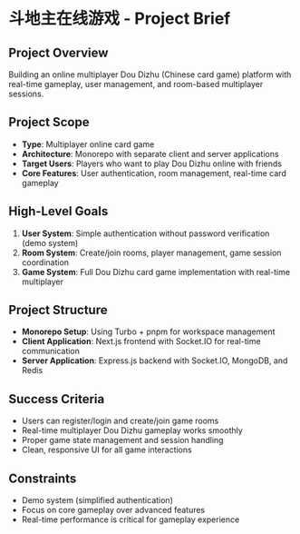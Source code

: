 # 斗地主在线游戏 - Project Brief

## Project Overview
Building an online multiplayer Dou Dizhu (Chinese card game) platform with real-time gameplay, user management, and room-based multiplayer sessions.

## Project Scope
- **Type**: Multiplayer online card game
- **Architecture**: Monorepo with separate client and server applications
- **Target Users**: Players who want to play Dou Dizhu online with friends
- **Core Features**: User authentication, room management, real-time card gameplay

## High-Level Goals
1. **User System**: Simple authentication without password verification (demo system)
2. **Room System**: Create/join rooms, player management, game session coordination
3. **Game System**: Full Dou Dizhu card game implementation with real-time multiplayer

## Project Structure
- **Monorepo Setup**: Using Turbo + pnpm for workspace management
- **Client Application**: Next.js frontend with Socket.IO for real-time communication
- **Server Application**: Express.js backend with Socket.IO, MongoDB, and Redis

## Success Criteria
- Users can register/login and create/join game rooms
- Real-time multiplayer Dou Dizhu gameplay works smoothly
- Proper game state management and session handling
- Clean, responsive UI for all game interactions

## Constraints
- Demo system (simplified authentication)
- Focus on core gameplay over advanced features
- Real-time performance is critical for gameplay experience
